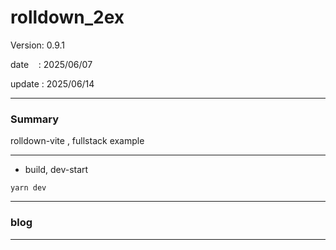 ﻿# rolldown_2ex

 Version: 0.9.1

 date    : 2025/06/07
 
 update  : 2025/06/14

***
### Summary

rolldown-vite , fullstack example

***
* build, dev-start

```
yarn dev
```

***
### blog 

***

